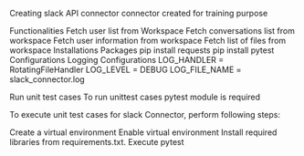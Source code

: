 Creating slack API connector
connector created for training purpose

Functionalities
Fetch user list from Workspace
Fetch conversations list from workspace
Fetch user information from workspace
Fetch list of files from workspace
Installations
Packages
pip install requests
pip install pytest
Configurations
Logging Configurations
LOG_HANDLER = RotatingFileHandler LOG_LEVEL = DEBUG LOG_FILE_NAME = slack_connector.log

Run unit test cases
To run unittest cases pytest module is required

To execute unit test cases for slack Connector, perform following steps:

Create a virtual environment
Enable virtual environment
Install required libraries from requirements.txt.
Execute pytest
